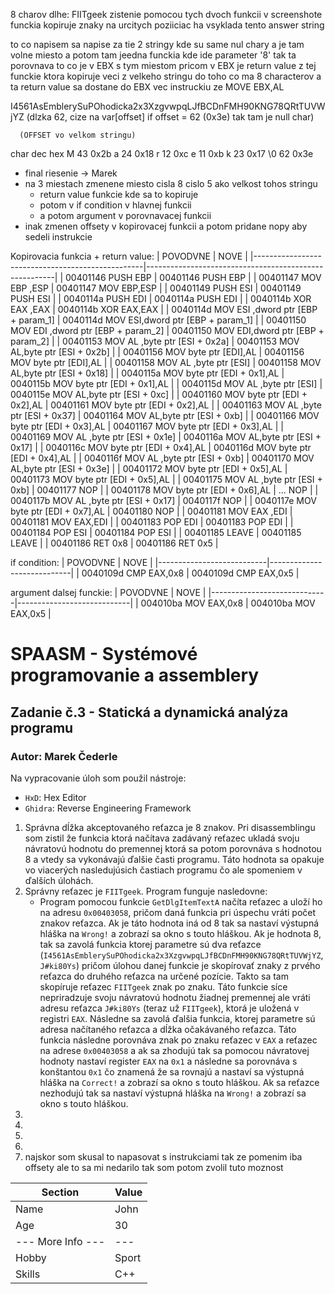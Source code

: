 8 charov dlhe: FIITgeek
zistenie pomocou tych dvoch funkcii v screenshote
funckia kopiruje znaky na urcitych poziiciac ha vsyklada tento answer string

to co napisem sa napise za tie 2 stringy kde su same nul chary a je tam volne miesto a potom tam jeedna funckia kde ide parameter '8' tak ta porovnava to co je v EBX s tym miestom pricom v EBX je return value z tej funckie ktora kopiruje veci z velkeho stringu do toho co ma 8 characterov a ta return value sa dostane do EBX vec instruckiu ze MOVE EBX,AL


I4561AsEmblerySuPOhodicka2x3XzgvwpqLJfBCDnFMH90KNG78QRtTUVWjYZ (dlzka 62, cize na var[offset] if offset = 62 (0x3e) tak tam je null char)


      (OFFSET vo velkom stringu)
char    dec     hex
M       43      0x2b
a       24      0x18
r       12      0xc
e       11      0xb
k       23      0x17
\0      62      0x3e

- final riesenie -> Marek
- na 3 miestach zmenene miesto cisla 8 cislo 5 ako velkost tohos stringu
    - return value funkcie kde sa to kopiruje
    - potom v if condition v hlavnej funkcii
    - a potom argument v porovnavacej funkcii
- inak zmenen offsety v kopirovacej funkcii a potom pridane nopy aby sedeli instrukcie

Kopirovacia funkcia + return value:
|                      POVODVNE                    |                         NOVE                          |
|--------------------------------------------------|-------------------------------------------------------|
| 00401146  PUSH   EBP                             |   00401146   PUSH   EBP                               |
| 00401147   MOV   EBP ,ESP                        |   00401147    MOV    EBP,ESP                          |
| 00401149  PUSH   ESI                             |   00401149   PUSH   ESI                               |
| 0040114a  PUSH   EDI                             |   0040114a   PUSH   EDI                               |
| 0040114b   XOR   EAX ,EAX                        |   0040114b    XOR    EAX,EAX                          |
| 0040114d   MOV   ESI ,dword ptr [EBP + param_1]  |   0040114d    MOV    ESI,dword ptr [EBP + param_1]    |
| 00401150   MOV   EDI ,dword ptr [EBP + param_2]  |   00401150    MOV    EDI,dword ptr [EBP + param_2]    |
| 00401153   MOV   AL ,byte ptr [ESI + 0x2a]       |   00401153    MOV    AL,byte ptr [ESI + 0x2b]         |
| 00401156   MOV   byte ptr [EDI],AL               |   00401156    MOV    byte ptr [EDI],AL                |
| 00401158   MOV   AL ,byte ptr [ESI]              |   00401158    MOV    AL,byte ptr [ESI + 0x18]         |
| 0040115a   MOV   byte ptr [EDI + 0x1],AL         |   0040115b    MOV    byte ptr [EDI + 0x1],AL          |
| 0040115d   MOV   AL ,byte ptr [ESI]              |   0040115e    MOV    AL,byte ptr [ESI + 0xc]          |
| 00401160   MOV   byte ptr [EDI + 0x2],AL         |   00401161    MOV    byte ptr [EDI + 0x2],AL          |
| 00401163   MOV   AL ,byte ptr [ESI + 0x37]       |   00401164    MOV    AL,byte ptr [ESI + 0xb]          |
| 00401166   MOV   byte ptr [EDI + 0x3],AL         |   00401167    MOV    byte ptr [EDI + 0x3],AL          |
| 00401169   MOV   AL ,byte ptr [ESI + 0x1e]       |   0040116a    MOV    AL,byte ptr [ESI + 0x17]         |
| 0040116c   MOV   byte ptr [EDI + 0x4],AL         |   0040116d    MOV    byte ptr [EDI + 0x4],AL          |
| 0040116f   MOV   AL ,byte ptr [ESI + 0xb]        |   00401170    MOV    AL,byte ptr [ESI + 0x3e]         |
| 00401172   MOV   byte ptr [EDI + 0x5],AL         |   00401173    MOV    byte ptr [EDI + 0x5],AL          |
| 00401175   MOV   AL ,byte ptr [ESI + 0xb]        |   00401177    NOP                                     |
| 00401178   MOV   byte ptr [EDI + 0x6],AL         |   ...         NOP                                     |
| 0040117b   MOV   AL ,byte ptr [ESI + 0x17]       |   0040117f    NOP                                     |
| 0040117e   MOV   byte ptr [EDI + 0x7],AL         |   00401180    NOP                                     |
| 00401181   MOV   EAX ,EDI                        |   00401181    MOV    EAX,EDI                          |
| 00401183   POP   EDI                             |   00401183    POP    EDI                              |
| 00401184   POP   ESI                             |   00401184    POP    ESI                              |
| 00401185  LEAVE                                  |   00401185   LEAVE                                    |
| 00401186   RET   0x8                             |   00401186    RET    0x5                              |

if condition:
|          POVODVNE         |             NOVE           |
|---------------------------|----------------------------|
| 0040109d  CMP   EAX,0x8   |   0040109d  CMP   EAX,0x5  |

argument dalsej funckie:
|           POVODVNE          |           NOVE             |
|-----------------------------|----------------------------|
| 004010ba  MOV   EAX,0x8     |   004010ba  MOV   EAX,0x5  |





# SPAASM - Systémové programovanie a assemblery
## Zadanie č.3 - Statická a dynamická analýza programu
### Autor: Marek Čederle

Na vypracovanie úloh som použil nástroje:
- `HxD`: Hex Editor
- `Ghidra`: Reverse Engineering Framework


1. Správna dĺžka akceptovaného reťazca je 8 znakov. Pri disassemblingu som zistil že funkcia ktorá načítava zadávaný reťazec ukladá svoju návratovú hodnotu do premennej ktorá sa potom porovnáva s hodnotou 8 a vtedy sa vykonávajú ďalšie časti programu. Táto hodnota sa opakuje vo viacerých nasledujúsich častiach programu čo ale spomeniem v ďalších úlohách.
2. Správny reťazec je `FIITgeek`. Program funguje nasledovne:
    - Program pomocou funkcie `GetDlgItemTextA` načíta reťazec a uloží ho na adresu `0x00403058`, pričom daná funkcia pri úspechu vráti počet znakov reťazca. Ak je táto hodnota iná od 8 tak sa nastaví výstupná hláška na `Wrong!` a zobrazí sa okno s touto hláškou. Ak je hodnota 8, tak sa zavolá funkcia ktorej parametre sú dva reťazce (`I4561AsEmblerySuPOhodicka2x3XzgvwpqLJfBCDnFMH90KNG78QRtTUVWjYZ`, `J#ki80Ys`) pričom úlohou danej funkcie je skopírovať znaky z prvého reťazca do druhého reťazca na určené pozície. Takto sa tam skopíruje reťazec `FIITgeek` znak po znaku. Táto funkcie síce nepriradzuje svoju návratovú hodnotu žiadnej premennej ale vráti adresu reťazca `J#ki80Ys`  (teraz už `FIITgeek`), ktorá je uložená v registri `EAX`. Následne sa zavolá ďalšia funkcia, ktorej parametre sú adresa načítaného reťazca a dĺžka očakávaného reťazca. Táto funkcia následne porovnáva znak po znaku reťazec v `EAX` a reťazec na adrese `0x00403058` a ak sa zhodujú tak sa pomocou návratovej hodnoty nastaví register `EAX` na `0x1` a následne sa porovnáva s konštantou `0x1` čo znamená že sa rovnajú a nastaví sa výstupná hláška na `Correct!` a zobrazí sa okno s touto hláškou. Ak sa reťazce nezhodujú tak sa nastaví výstupná hláška na `Wrong!` a zobrazí sa okno s touto hláškou.
3. 
4. 
5. 
6. 
7. najskor som skusal to napasovat s instrukciami tak ze pomenim iba offsety ale to sa mi nedarilo tak som potom zvolil tuto moznost


| Section     | Value        |
|-------------|--------------|
| Name        | John         |
| Age         | 30           |
| --- More Info --- | --- | --- | --- |
| Hobby       | Sport | Music | Reading |
| Skills      | C++   | Python | Rust   |
